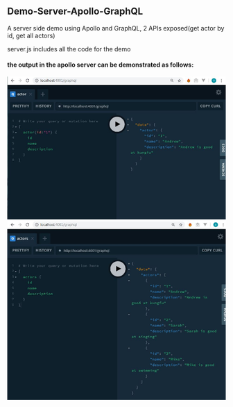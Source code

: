 ## Demo-Server-Apollo-GraphQL
A server side demo using Apollo and GraphQL, 2 APIs exposed(get actor by id, get all actors)

server.js includes all the code for the demo

#### the output in the apollo server can be demonstrated as follows:

![getActor1](./getActor1.JPG)
![getActors](./getActors.JPG)
